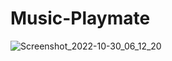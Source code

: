 # Music-Playmate
![Screenshot_2022-10-30_06_12_20](https://user-images.githubusercontent.com/100862586/198873363-903a5055-2410-4cdc-a89e-5a48cac33a9d.png)

